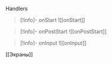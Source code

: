Handlers
>[!info]- onStart
> ![[onStart]]

>[!info]- onPostStart
> ![[onPostStart]]

>[!info]- onInput
> ![[onInput]]


[[Экраны]]
